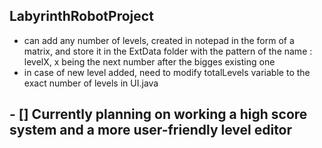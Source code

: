 ## LabyrinthRobotProject
  - can add any number of levels, created in notepad in the form of a matrix, and store it in the ExtData folder with the pattern of the name : levelX, x being the next number after the bigges existing one
  - in case of new level added, need to modify totalLevels variable to the exact number of levels in UI.java
  
  ## - [] Currently planning on working a high score system and a more user-friendly level editor
